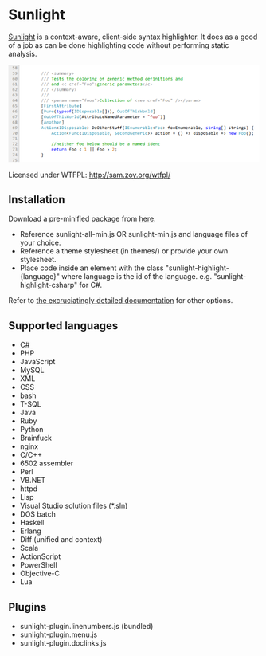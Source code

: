 # Sunlight
[Sunlight](http://sunlightjs.com/) is a context-aware, client-side syntax
highlighter. It does as a good of a job as can be done highlighting code
without performing static analysis.

![Highlighted C# code](./docs/example.png "Sunlight in action on some C# code")

Licensed under WTFPL: http://sam.zoy.org/wtfpl/

## Installation
Download a pre-minified package from [here](http://sunlightjs.com/#download).

- Reference sunlight-all-min.js OR sunlight-min.js and language files of your choice.
- Reference a theme stylesheet (in themes/) or provide your own stylesheet.
- Place code inside an element with the class "sunlight-highlight-{language}" where
  language is the id of the language. e.g. "sunlight-highlight-csharp" for C#.

Refer to [the excruciatingly detailed documentation](http://sunlightjs.com/docs.html)
for other options.

## Supported languages
- C#
- PHP
- JavaScript
- MySQL
- XML
- CSS
- bash
- T-SQL
- Java
- Ruby
- Python
- Brainfuck
- nginx
- C/C++
- 6502 assembler
- Perl
- VB.NET
- httpd
- Lisp
- Visual Studio solution files (*.sln)
- DOS batch
- Haskell
- Erlang
- Diff (unified and context)
- Scala
- ActionScript
- PowerShell
- Objective-C
- Lua

## Plugins
- sunlight-plugin.linenumbers.js (bundled)
- sunlight-plugin.menu.js
- sunlight-plugin.doclinks.js

